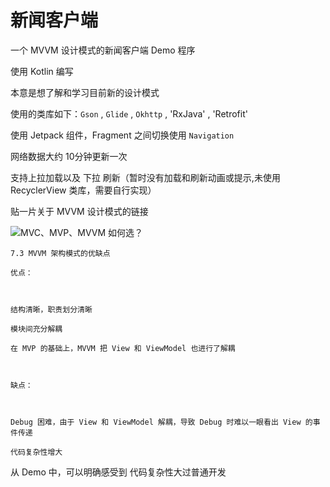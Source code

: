 
# 新闻客户端

一个 MVVM 设计模式的新闻客户端 Demo 程序

使用 Kotlin 编写

本意是想了解和学习目前新的设计模式

使用的类库如下：`Gson` , `Glide` , `Okhttp` , 'RxJava' , 'Retrofit'

使用 Jetpack 组件，Fragment 之间切换使用 `Navigation`


网络数据大约 10分钟更新一次

支持上拉加载以及 下拉 刷新（暂时没有加载和刷新动画或提示,未使用 RecyclerView 类库，需要自行实现）


贴一片关于 MVVM 设计模式的链接

![MVC、MVP、MVVM 如何选？](https://mp.weixin.qq.com/s/Kc1826MQ3ReMkoIWlsQGVw)

```
7.3 MVVM 架构模式的优缺点

优点：



结构清晰，职责划分清晰

模块间充分解耦

在 MVP 的基础上，MVVM 把 View 和 ViewModel 也进行了解耦



缺点：



Debug 困难，由于 View 和 ViewModel 解耦，导致 Debug 时难以一眼看出 View 的事件传递

代码复杂性增大
```


从 Demo 中，可以明确感受到 代码复杂性大过普通开发






